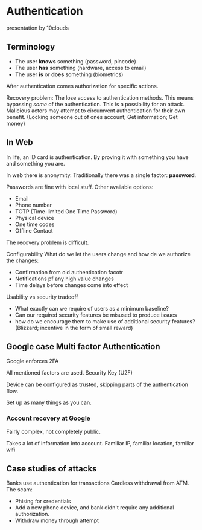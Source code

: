 # Authentication

presentation by 10clouds

## Terminology

- The user **knows** something (password, pincode)
- The user **has** something (hardware, access to email)
- The user **is** or **does** something (biometrics)

After authentication comes authorization for specific actions.

Recovery problem: The lose access to authentication methods.
This means bypassing _some_ of the authentication.
This is a possibility for an attack.
Malicious actors may attempt to circumvent authentication for their own benefit.
(Locking someone out of ones account; Get information; Get money)

## In Web

In life, an ID card is authentication. By proving it with something you have and something you are.

In web there is anonymity.
Traditionally there was a single factor: **password**.

Passwords are fine with local stuff.
Other available options:

- Email
- Phone number
- TOTP (Time-limited One Time Password)
- Physical device
- One time codes
- Offline Contact

The recovery problem is difficult.

Configurability
What do we let the users change and how de we authorize the changes:

- Confirmation from old authentication facotr
- Notifications pf any high value changes
- Time delays before changes come into effect

Usability vs security tradeoff

- What exactly can we require of users as a minimum baseline?
- Can our required security features be misused to produce issues
- how do we encourage them to make use of additional security features? (Blizzard; incentive in the form of small reward)

## Google case Multi factor Authentication

Google enforces 2FA

All mentioned factors are used.
Security Key (U2F)

Device can be configured as trusted, skipping parts of the authentication flow.

Set up as many things as you can.

### Account recovery at Google

Fairly complex, not completely public.

Takes a lot of information into account.
Familiar IP, familiar location, familiar wifi

## Case studies of attacks

Banks use authentication for transactions
Cardless withdrawal from ATM.
The scam:

- Phising for credentials
- Add a new phone device, and bank didn't require any additional authorization.
- Withdraw money through attempt
